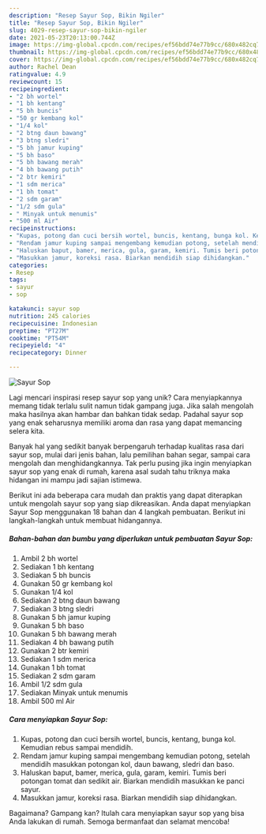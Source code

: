 ```yaml
---
description: "Resep Sayur Sop, Bikin Ngiler"
title: "Resep Sayur Sop, Bikin Ngiler"
slug: 4029-resep-sayur-sop-bikin-ngiler
date: 2021-05-23T20:13:00.744Z
image: https://img-global.cpcdn.com/recipes/ef56bdd74e77b9cc/680x482cq70/sayur-sop-foto-resep-utama.jpg
thumbnail: https://img-global.cpcdn.com/recipes/ef56bdd74e77b9cc/680x482cq70/sayur-sop-foto-resep-utama.jpg
cover: https://img-global.cpcdn.com/recipes/ef56bdd74e77b9cc/680x482cq70/sayur-sop-foto-resep-utama.jpg
author: Rachel Dean
ratingvalue: 4.9
reviewcount: 15
recipeingredient:
- "2 bh wortel"
- "1 bh kentang"
- "5 bh buncis"
- "50 gr kembang kol"
- "1/4 kol"
- "2 btng daun bawang"
- "3 btng sledri"
- "5 bh jamur kuping"
- "5 bh baso"
- "5 bh bawang merah"
- "4 bh bawang putih"
- "2 btr kemiri"
- "1 sdm merica"
- "1 bh tomat"
- "2 sdm garam"
- "1/2 sdm gula"
- " Minyak untuk menumis"
- "500 ml Air"
recipeinstructions:
- "Kupas, potong dan cuci bersih wortel, buncis, kentang, bunga kol. Kemudian rebus sampai mendidih."
- "Rendam jamur kuping sampai mengembang kemudian potong, setelah mendidih masukkan potongan kol, daun bawang, sledri dan baso."
- "Haluskan baput, bamer, merica, gula, garam, kemiri. Tumis beri potongan tomat dan sedikit air. Biarkan mendidih masukkan ke panci sayur."
- "Masukkan jamur, koreksi rasa. Biarkan mendidih siap dihidangkan."
categories:
- Resep
tags:
- sayur
- sop

katakunci: sayur sop 
nutrition: 245 calories
recipecuisine: Indonesian
preptime: "PT27M"
cooktime: "PT54M"
recipeyield: "4"
recipecategory: Dinner

---
```



![Sayur Sop](https://img-global.cpcdn.com/recipes/ef56bdd74e77b9cc/680x482cq70/sayur-sop-foto-resep-utama.jpg)

Lagi mencari inspirasi resep sayur sop yang unik? Cara menyiapkannya memang tidak terlalu sulit namun tidak gampang juga. Jika salah mengolah maka hasilnya akan hambar dan bahkan tidak sedap. Padahal sayur sop yang enak seharusnya memiliki aroma dan rasa yang dapat memancing selera kita.

Banyak hal yang sedikit banyak berpengaruh terhadap kualitas rasa dari sayur sop, mulai dari jenis bahan, lalu pemilihan bahan segar, sampai cara mengolah dan menghidangkannya. Tak perlu pusing jika ingin menyiapkan sayur sop yang enak di rumah, karena asal sudah tahu triknya maka hidangan ini mampu jadi sajian istimewa.




Berikut ini ada beberapa cara mudah dan praktis yang dapat diterapkan untuk mengolah sayur sop yang siap dikreasikan. Anda dapat menyiapkan Sayur Sop menggunakan 18 bahan dan 4 langkah pembuatan. Berikut ini langkah-langkah untuk membuat hidangannya.

<!--inarticleads1-->

##### Bahan-bahan dan bumbu yang diperlukan untuk pembuatan Sayur Sop:

1. Ambil 2 bh wortel
1. Sediakan 1 bh kentang
1. Sediakan 5 bh buncis
1. Gunakan 50 gr kembang kol
1. Gunakan 1/4 kol
1. Sediakan 2 btng daun bawang
1. Sediakan 3 btng sledri
1. Gunakan 5 bh jamur kuping
1. Gunakan 5 bh baso
1. Gunakan 5 bh bawang merah
1. Sediakan 4 bh bawang putih
1. Gunakan 2 btr kemiri
1. Sediakan 1 sdm merica
1. Gunakan 1 bh tomat
1. Sediakan 2 sdm garam
1. Ambil 1/2 sdm gula
1. Sediakan  Minyak untuk menumis
1. Ambil 500 ml Air




<!--inarticleads2-->

##### Cara menyiapkan Sayur Sop:

1. Kupas, potong dan cuci bersih wortel, buncis, kentang, bunga kol. Kemudian rebus sampai mendidih.
1. Rendam jamur kuping sampai mengembang kemudian potong, setelah mendidih masukkan potongan kol, daun bawang, sledri dan baso.
1. Haluskan baput, bamer, merica, gula, garam, kemiri. Tumis beri potongan tomat dan sedikit air. Biarkan mendidih masukkan ke panci sayur.
1. Masukkan jamur, koreksi rasa. Biarkan mendidih siap dihidangkan.




Bagaimana? Gampang kan? Itulah cara menyiapkan sayur sop yang bisa Anda lakukan di rumah. Semoga bermanfaat dan selamat mencoba!
